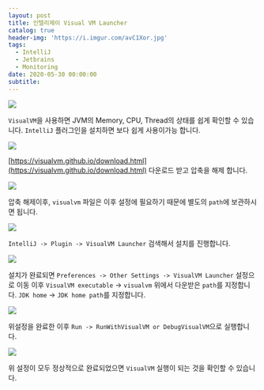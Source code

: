 ```yaml
---
layout: post
title: 인텔리제이 Visual VM Launcher
catalog: true
header-img: 'https://i.imgur.com/avC1Xor.jpg'
tags:
  - IntelliJ
  - Jetbrains
  - Monitoring
date: 2020-05-30 00:00:00
subtitle:
---
```



![](https://github.com/cheese10yun/TIL/blob/master/assets/VisualVM%20Launcher-6.png?raw=true)

`VisualVM`을 사용하면 JVM의  Memory, CPU, Thread의 상태를 쉽게 확인할 수 있습니다. `IntelliJ` 플러그인을 설치하면 보다 쉽게 사용이가능 합니다.

![](https://github.com/cheese10yun/TIL/blob/master/assets/VisualVM%20Launcher-2.png?raw=true)


[https://visualvm.github.io/download.html](https://visualvm.github.io/download.html) 다운로드 받고 압축을 해제 합니다.

![](https://github.com/cheese10yun/TIL/blob/master/assets/VisualVM%20Launcher-3.png?raw=true)

압축 해제이후, `visualvm` 파일은 이후 설정에 필요하기 때문에 별도의 `path`에 보관하시면 됩니다.


![](https://github.com/cheese10yun/TIL/blob/master/assets/VisualVM%20Launcher-1.png?raw=true)

`IntelliJ -> Plugin -> VisualVM Launcher` 검색해서 설치를 진행합니다.

![](https://github.com/cheese10yun/TIL/blob/master/assets/VisualVM%20Launcher-4.png?raw=true)

설치가 완료되면 `Preferences -> Other Settings -> VisualVM Launcher` 설정으로 이동 이후 `VisualVM executable` -> `visualvm` 위에서 다운받은 `path`를 지정합니다. `JDK home` -> `JDK home path`를 지정합니다.

![](https://github.com/cheese10yun/TIL/blob/master/assets/VisualVM%20Launcher-5.png?raw=true)

위설정을 완료한 이후 `Run -> RunWithVisualVM or DebugVisualVM`으로 실행합니다.

![](https://github.com/cheese10yun/TIL/blob/master/assets/VisualVM%20Launcher-6.png?raw=true)

위 설정이 모두 정상적으로 완료되었으면 `VisualVM` 실행이 되는 것을 확인할 수 있습니다.
